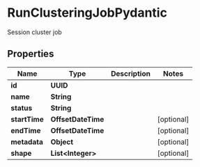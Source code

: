 

# RunClusteringJobPydantic

Session cluster job

## Properties

| Name | Type | Description | Notes |
|------------ | ------------- | ------------- | -------------|
|**id** | **UUID** |  |  |
|**name** | **String** |  |  |
|**status** | **String** |  |  |
|**startTime** | **OffsetDateTime** |  |  [optional] |
|**endTime** | **OffsetDateTime** |  |  [optional] |
|**metadata** | **Object** |  |  [optional] |
|**shape** | **List&lt;Integer&gt;** |  |  [optional] |



